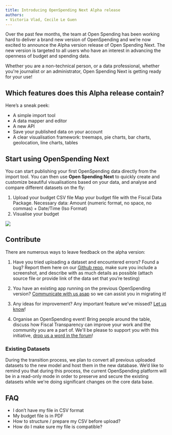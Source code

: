 ```yaml
---
title: Introducing OpenSpending Next Alpha release
authors: 
- Victoria Vlad, Cecile Le Guen
---
```


Over the past few months, the team at Open Spending has been working hard to deliver a brand new version of OpenSpending and we’re now excited to announce the Alpha version release of Open Spending Next. The new version is targeted to all users who have an interest in advancing the openness of budget and spending data. 


Whether you are a non-technical person, or a data professional, whether you're journalist or an administrator, Open Spending Next is getting ready for your use!



## Which features does this Alpha release contain? 

Here’s a sneak peek:
* A simple import tool      
* A data mapper and editor     
* A new API     
* Save your published data on your account
* A clear visualisation framework: treemaps, pie charts, bar charts, geolocation, line charts, tables

## Start using OpenSpending Next

You can start publishing your first OpenSpending data directly from the import tool. You can then use **Open Spending Next** to quickly create and customize beautiful visualisations based on your data, and analyse and compare different datasets on the fly:

1. Upload your budget CSV file
Map your budget file with the Fiscal Data Package. 
Necessary data: Amount  (numeric format, no space, no commas) + Date/Time (Iso Format)
2. Visualise your budget

![](https://cloud.githubusercontent.com/assets/6681719/13054449/3b3dc36c-d40a-11e5-9ca2-670a4b728921.png)

## Contribute

There are numerous ways to leave feedback on the alpha version:


1. Have you tried uploading a dataset and encountered errors? Found a bug? Report them here on our [Github repo](https://github.com/openspending/openspending/issues), make sure you include a screenshot, and describe with as much details as possible (attach source file or provide link of the data set that you’re testing)

2. You have an existing app running on the previous OpenSpending version? [Communicate with us asap](https://discuss.okfn.org/c/openspending) so we can assist you in migrating it! 

3. Any ideas for improvement? Any important feature we’ve missed? [Let us know](https://github.com/openspending/openspending/issues)!

4. Organise an OpenSpending event! Bring people around the table, discuss how Fiscal Transparency can improve your work and the community you are a part of. We'll be please to support you with this initiative, [drop us a word in the forum](https://discuss.okfn.org/c/openspending)!

### Existing Datasets

During the transition process, we plan to convert all previous uploaded datasets to the new model and host them in the new database. We’d like to remind you that during this process, the current OpenSpending platform will be in a read-only mode in order to preserve and secure the existing datasets while we're doing significant changes on the core data base.


## FAQ 

* I don’t have my file in CSV format
* My budget file is in PDF
* How to structure / prepare my CSV before upload?
* How do I make sure my file is compatible?

